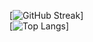 [![GitHub Streak](http://github-readme-streak-stats.herokuapp.com?user=SanjayNithin2002&date_format=M%20j%5B%2C%20Y%5D)]
<br/>
[![Top Langs](https://github-readme-stats.vercel.app/api/top-langs/?username=SanjayNithin2002)]
